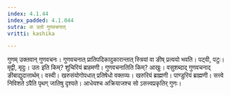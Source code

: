 ```yaml
---
index: 4.1.44
index_padded: 4.1.044
sutra: वा उतो गुणवचनात्
vritti: kashika

---
```

गुणम् उक्तवान् गुणवचनः। गुणवचनात् प्रातिपदिकादुकारान्तात् स्त्रियां वा ङीष् प्रत्ययो भवति। पट्वी, पटुः। मृद्वी, मृदुः। उतः इति किम्? शुचिरियं ब्राहमणी। गुणवचनातिति किम्? आखुः। वसुशब्दाद् गुणवचनाद् ङीबाद्युदात्तार्थम्। वस्वी। खरुसंयोगोपधात् प्रतिषेधो वक्तव्यः। खरुरियं ब्राह्मणी। पाण्डुरियं ब्राह्मणी। सत्त्वे निविशते ऽपैति पृथग् जातिषु दृश्यते। आधेयश्च अक्रियाजश्च सो ऽसत्त्वप्रकृतिर् गुणः।